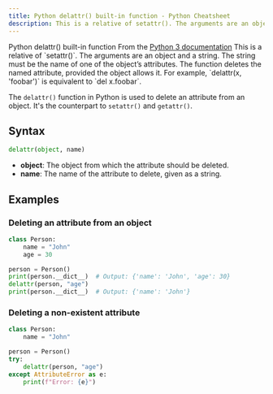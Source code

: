 ```yaml
---
title: Python delattr() built-in function - Python Cheatsheet
description: This is a relative of setattr(). The arguments are an object and a string. The string must be the name of one of the object’s attributes. The function deletes the named attribute, provided the object allows it. For example, delattr(x, 'foobar') is equivalent to del x.foobar.
---
```


<base-title :title="frontmatter.title" :description="frontmatter.description">
Python delattr() built-in function
</base-title>

<base-disclaimer>
  <base-disclaimer-title>
    From the <a target="_blank" href="https://docs.python.org/3/library/functions.html#delattr">Python 3 documentation</a>
  </base-disclaimer-title>
  <base-disclaimer-content>
   This is a relative of `setattr()`. The arguments are an object and a string. The string must be the name of one of the object’s attributes. The function deletes the named attribute, provided the object allows it. For example, `delattr(x, 'foobar')` is equivalent to `del x.foobar`.
  </base-disclaimer-content>
</base-disclaimer>

The `delattr()` function in Python is used to delete an attribute from an object. It's the counterpart to `setattr()` and <router-link to="/builtin/getattr">`getattr()`</router-link>.

## Syntax

```python
delattr(object, name)
```

- **object**: The object from which the attribute should be deleted.
- **name**: The name of the attribute to delete, given as a string.

## Examples

### Deleting an attribute from an object

```python
class Person:
    name = "John"
    age = 30

person = Person()
print(person.__dict__)  # Output: {'name': 'John', 'age': 30}
delattr(person, "age")
print(person.__dict__)  # Output: {'name': 'John'}
```

### Deleting a non-existent attribute

```python
class Person:
    name = "John"

person = Person()
try:
    delattr(person, "age")
except AttributeError as e:
    print(f"Error: {e}")
```
